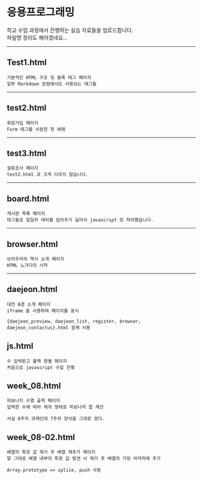 # 응용프로그래밍
학교 수업 과정에서 진행하는 실습 자료들을 업로드합니다.  
파일명 정리도 해야겠네요...

---
## Test1.html
```
기본적인 HTML 구조 및 블록 태그 페이지
일부 Markdown 문법에서도 사용되는 태그들
```  
---
## test2.html
```
회원가입 페이지
Form 태그를 사용한 첫 에제
```

---
## test3.html
```
설문조사 페이지
test2.html 과 크게 다르지 않습니다.
```

---
## board.html
```
게시판 목록 페이지
태그들로 일일히 테이블 잡아주기 싫어서 javascript 로 처리했습니다.
```

---
## browser.html
```
브라우저의 역사 소개 페이지
HTML 노가다의 시작
```

---
## daejeon.html
```
대전 8경 소개 페이지
iframe 을 사용하여 페이지를 표시

{daejeon_preview, daejeon_list, register, browser, daejeon_contactus}.html 함께 사용
```

## js.html
```
수 입력받고 홀짝 판별 페이지
처음으로 javascript 수업 진행
```

## week_08.html
```
피보나치 수열 출력 페이지
입력한 수에 따라 재귀 형태로 피보나치 합 계산

사실 8주차 과제인데 7주차 양식을 그대로 썼다.
```

## week_08-02.html
```
배열의 특정 값 제거 후 배열 재추가 페이지
말 그대로 배열 내부의 특정 값 발견 시 제거 후 배열의 가장 마지막에 추가

Array.prototype => splice, push 사용
```